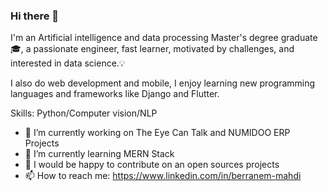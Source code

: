 ### Hi there 👋

I'm an Artificial intelligence and data processing Master's degree graduate :mortar_board:, a passionate engineer, fast learner, motivated by challenges, and interested in data science.:bulb:

I also do web development and mobile, I enjoy learning new programming languages and frameworks like Django and Flutter.

Skills: Python/Computer vision/NLP

- 🔭 I’m currently working on The Eye Can Talk and NUMIDOO ERP Projects
- 🌱 I’m currently learning MERN Stack
- 👯 I would be happy to contribute on an open sources projects
- 📫 How to reach me: https://www.linkedin.com/in/berranem-mahdi



<!--
**mahdiBerranem/mahdiBerranem** is a ✨ _special_ ✨ repository because its `README.md` (this file) appears on your GitHub profile.

Here are some ideas to get you started:

- 🔭 I’m currently working on ...
- 🌱 I’m currently learning ...
- 👯 I’m looking to collaborate on ...
- 🤔 I’m looking for help with ...
- 💬 Ask me about ...
- 📫 How to reach me: ...
- 😄 Pronouns: ...
- ⚡ Fun fact: ...

:dart: Tech currently using

[<img alt="alt_text" width="100px" src="https://user-images.githubusercontent.com/51234043/135885429-ea169e47-31a0-4de5-9c17-54bd8ad34d58.png" />](https://www.tensorflow.org/)       [<img alt="alt_text" width="40px" src="https://user-images.githubusercontent.com/51234043/135886284-56a94e69-75f5-4ea4-99e2-e578cacfc776.png" />](https://jupyter.org/)     [<img alt="alt_text" width="50px" src="https://user-images.githubusercontent.com/51234043/135886339-5997eee1-1b83-4fbd-b2a5-1b150148a26e.png" />](https://www.mysql.com/)          [<img alt="alt_text" width="50px" src="https://user-images.githubusercontent.com/51234043/135886058-8a65a4c3-71b6-4e92-aaa0-f90cc135dbe6.png" />](https://git-scm.com/)

-->
